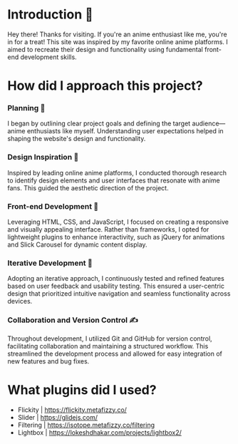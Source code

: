 # Introduction 👋
Hey there! Thanks for visiting. If you're an anime enthusiast like me, you're in for a treat! This site was inspired by my favorite online anime platforms. I aimed to recreate their design and functionality using fundamental front-end development skills.

# How did I approach this project? 
### Planning 📝
I began by outlining clear project goals and defining the target audience—anime enthusiasts like myself. Understanding user expectations helped in shaping the website's design and functionality.

### Design Inspiration 🎨
Inspired by leading online anime platforms, I conducted thorough research to identify design elements and user interfaces that resonate with anime fans. This guided the aesthetic direction of the project.

### Front-end Development 💼 
Leveraging HTML, CSS, and JavaScript, I focused on creating a responsive and visually appealing interface. Rather than frameworks, I opted for lightweight plugins to enhance interactivity, such as jQuery for animations and Slick Carousel for dynamic content display.

### Iterative Development 🔁
Adopting an iterative approach, I continuously tested and refined features based on user feedback and usability testing. This ensured a user-centric design that prioritized intuitive navigation and seamless functionality across devices.

### Collaboration and Version Control ✍️
Throughout development, I utilized Git and GitHub for version control, facilitating collaboration and maintaining a structured workflow. This streamlined the development process and allowed for easy integration of new features and bug fixes.

# What plugins did I used? 
- Flickity | https://flickity.metafizzy.co/  
- Slider | https://glidejs.com/ 
- Filtering | https://isotope.metafizzy.co/filtering
- Lightbox | https://lokeshdhakar.com/projects/lightbox2/ 

